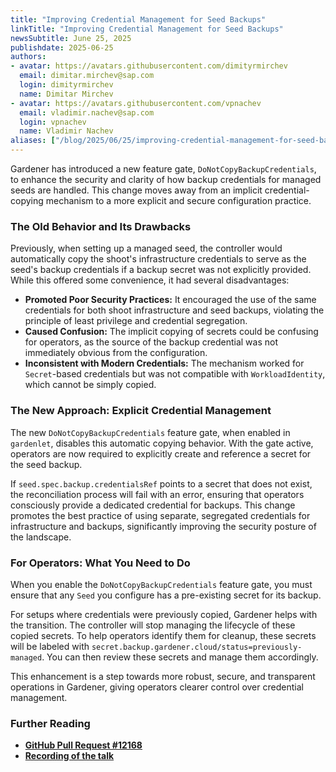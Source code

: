 ```yaml
---
title: "Improving Credential Management for Seed Backups"
linkTitle: "Improving Credential Management for Seed Backups"
newsSubtitle: June 25, 2025
publishdate: 2025-06-25
authors:
- avatar: https://avatars.githubusercontent.com/dimityrmirchev
  email: dimitar.mirchev@sap.com
  login: dimityrmirchev
  name: Dimitar Mirchev
- avatar: https://avatars.githubusercontent.com/vpnachev
  email: vladimir.nachev@sap.com
  login: vpnachev
  name: Vladimir Nachev
aliases: ["/blog/2025/06/25/improving-credential-management-for-seed-backups"]
---
```


Gardener has introduced a new feature gate, `DoNotCopyBackupCredentials`, to enhance the security and clarity of how backup credentials for managed seeds are handled. This change moves away from an implicit credential-copying mechanism to a more explicit and secure configuration practice.

### The Old Behavior and Its Drawbacks

Previously, when setting up a managed seed, the controller would automatically copy the shoot's infrastructure credentials to serve as the seed's backup credentials if a backup secret was not explicitly provided. While this offered some convenience, it had several disadvantages:

*   **Promoted Poor Security Practices:** It encouraged the use of the same credentials for both shoot infrastructure and seed backups, violating the principle of least privilege and credential segregation.
*   **Caused Confusion:** The implicit copying of secrets could be confusing for operators, as the source of the backup credential was not immediately obvious from the configuration.
*   **Inconsistent with Modern Credentials:** The mechanism worked for `Secret`-based credentials but was not compatible with `WorkloadIdentity`, which cannot be simply copied.

### The New Approach: Explicit Credential Management

The new `DoNotCopyBackupCredentials` feature gate, when enabled in `gardenlet`, disables this automatic copying behavior. With the gate active, operators are now required to explicitly create and reference a secret for the seed backup.

If `seed.spec.backup.credentialsRef` points to a secret that does not exist, the reconciliation process will fail with an error, ensuring that operators consciously provide a dedicated credential for backups. This change promotes the best practice of using separate, segregated credentials for infrastructure and backups, significantly improving the security posture of the landscape.

### For Operators: What You Need to Do

When you enable the `DoNotCopyBackupCredentials` feature gate, you must ensure that any `Seed` you configure has a pre-existing secret for its backup.

For setups where credentials were previously copied, Gardener helps with the transition. The controller will stop managing the lifecycle of these copied secrets. To help operators identify them for cleanup, these secrets will be labeled with `secret.backup.gardener.cloud/status=previously-managed`. You can then review these secrets and manage them accordingly.

This enhancement is a step towards more robust, secure, and transparent operations in Gardener, giving operators clearer control over credential management.

### Further Reading

*   **[GitHub Pull Request #12168](https://github.com/gardener/gardener/pull/12168)**
*   **[Recording of the talk](https://youtu.be/kcXSyloteSs)**